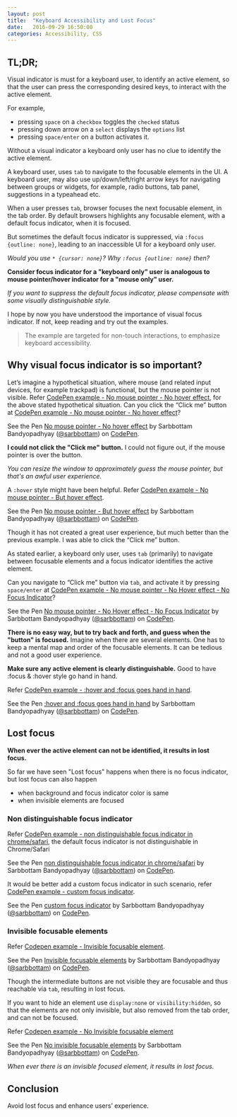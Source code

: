 ```yaml
---
layout: post
title:  "Keyboard Accessibility and Lost Focus"
date:   2016-09-29 16:50:00
categories: Accessibility, CSS
---
```


## TL;DR;

Visual indicator is must for a keyboard user, to identify an active element, so that the user can press the corresponding desired keys, to interact with the active element.

For example,

* pressing `space` on a `checkbox` toggles the `checked` status
* pressing down arrow on a `select` displays the `options` list
* pressing `space/enter` on a button activates it.

Without a visual indicator a keyboard only user has no clue to identify the active element.

A keyboard user, uses `tab` to navigate to the focusable elements in the UI.
A keyboard user, may also use up/down/left/right arrow keys for navigating between groups or widgets, for example, radio buttons, tab panel, suggestions in a typeahead etc.

When a user presses `tab`, browser focuses the next focusable element, in the tab order.
By default browsers highlights any focusable element, with a default focus indicator, when it is focused.

But sometimes the default focus indicator is suppressed, via `:focus {outline: none}`, leading to an inaccessible UI for a keyboard only user.

*Would you use `* {cursor: none}`? Why `:focus {outline: none}` then?*

**Consider focus indicator for a "keyboard only" user is analogous to mouse pointer/hover indicator for a "mouse only" user.**

_If you want to suppress the default focus indicator, please compensate with some visually distinguishable style._

I hope by now you have understood the importance of visual focus indicator. If not, keep reading and try out the examples.

> The example are targeted for non-touch interactions, to emphasize keyboard accessibility.

## Why visual focus indicator is so important?

Let’s imagine a hypothetical situation, where mouse (and related input devices, for example trackpad) is functional, but the mouse pointer is not visible.
Refer [CodePen example - No mouse pointer - No hover effect](http://codepen.io/sarbbottam/full/WGAGXZ/), for the above stated hypothetical situation. Can you click the “Click me” button at [CodePen example - No mouse pointer - No hover effect](http://codepen.io/sarbbottam/full/WGAGXZ/)?

<p data-height="650" data-theme-id="0" data-slug-hash="WGAGXZ" data-default-tab="result" data-user="sarbbottam" data-embed-version="2" class="codepen">See the Pen <a href="http://codepen.io/sarbbottam/pen/WGAGXZ/">No mouse pointer - No hover effect</a> by Sarbbottam Bandyopadhyay (<a href="http://codepen.io/sarbbottam">@sarbbottam</a>) on <a href="http://codepen.io">CodePen</a>.</p>
<script async src="//assets.codepen.io/assets/embed/ei.js"></script>

**I could not click the "Click me" button.**
I could not figure out, if the mouse pointer is over the button.

 _You can resize the window to approximately guess the mouse pointer, but that's an awful user experience._

A `:hover` style might have been helpful.
Refer [CodePen example - No mouse pointer - But hover effect](http://codepen.io/sarbbottam/full/mAVAXQ/).

<p data-height="650" data-theme-id="0" data-slug-hash="mAVAXQ" data-default-tab="result" data-user="sarbbottam" data-embed-version="2" class="codepen">See the Pen <a href="http://codepen.io/sarbbottam/pen/mAVAXQ/">No mouse pointer - But hover effect</a> by Sarbbottam Bandyopadhyay (<a href="http://codepen.io/sarbbottam">@sarbbottam</a>) on <a href="http://codepen.io">CodePen</a>.</p>
<script async src="//assets.codepen.io/assets/embed/ei.js"></script>

Though it has not created a great user experience, but much better than the previous example. I was able to click the “Click me” button.

As stated earlier, a keyboard only user, uses `tab` (primarily) to navigate between focusable elements and a focus indicator identifies  the active element.

Can you navigate to “Click me” button via `tab`, and activate it by pressing `space/enter` at [CodePen example - No mouse pointer - No Hover effect  - No Focus Indicator](http://codepen.io/sarbbottam/full/JRGRqv/)?

<p data-height="760" data-theme-id="0" data-slug-hash="JRGRqv" data-default-tab="result" data-user="sarbbottam" data-embed-version="2" class="codepen">See the Pen <a href="http://codepen.io/sarbbottam/pen/JRGRqv/">No mouse pointer - No Hover effect  - No Focus Indicator</a> by Sarbbottam Bandyopadhyay (<a href="http://codepen.io/sarbbottam">@sarbbottam</a>) on <a href="http://codepen.io">CodePen</a>.</p>
<script async src="//assets.codepen.io/assets/embed/ei.js"></script>

**There is no easy way, but to try back and forth, and guess when the "button" is focused.**
Imagine when there are several elements. One has to keep a mental map and order of the focusable elements. It can be tedious and not a good user experience.

**Make sure any active element is clearly distinguishable.** Good to have :focus & :hover style go hand in hand.

Refer [CodePen example - :hover and :focus goes hand in hand](http://codepen.io/sarbbottam/full/XjXjLz/).

<p data-height="700" data-theme-id="0" data-slug-hash="XjXjLz" data-default-tab="result" data-user="sarbbottam" data-embed-version="2" class="codepen">See the Pen <a href="http://codepen.io/sarbbottam/pen/XjXjLz/">:hover and :focus goes hand in hand</a> by Sarbbottam Bandyopadhyay (<a href="http://codepen.io/sarbbottam">@sarbbottam</a>) on <a href="http://codepen.io">CodePen</a>.</p>
<script async src="//assets.codepen.io/assets/embed/ei.js"></script>

## Lost focus

**When ever the active element can not be identified, it results in lost focus.**

So far we have seen "Lost focus" happens when there is no focus indicator, but lost focus can also happen
- when background and focus indicator color is same
- when invisible elements are focused

### Non distinguishable focus indicator

Refer [CodePen example - non distinguishable focus indicator in chrome/safari](http://codepen.io/sarbbottam/full/yaJXkx/), the default focus indicator is not distinguishable in Chrome/Safari

<p data-height="500" data-theme-id="0" data-slug-hash="yaJXkx" data-default-tab="result" data-user="sarbbottam" data-embed-version="2" class="codepen">See the Pen <a href="http://codepen.io/sarbbottam/pen/yaJXkx/">non distinguishable focus indicator in chrome/safari</a> by Sarbbottam Bandyopadhyay (<a href="http://codepen.io/sarbbottam">@sarbbottam</a>) on <a href="http://codepen.io">CodePen</a>.</p>
<script async src="//assets.codepen.io/assets/embed/ei.js"></script>

It would be better add a custom focus indicator in such scenario, refer [CodePen example - custom focus indicator](http://codepen.io/sarbbottam/full/YGxYpa/).

<p data-height="500" data-theme-id="0" data-slug-hash="YGxYpa" data-default-tab="result" data-user="sarbbottam" data-embed-version="2" class="codepen">See the Pen <a href="http://codepen.io/sarbbottam/pen/YGxYpa/">custom focus indicator</a> by Sarbbottam Bandyopadhyay (<a href="http://codepen.io/sarbbottam">@sarbbottam</a>) on <a href="http://codepen.io">CodePen</a>.</p>
<script async src="//assets.codepen.io/assets/embed/ei.js"></script>

### Invisible focusable elements

Refer [Codepen example - Invisible focusable element](http://codepen.io/sarbbottam/full/LRjZoB/).

<p data-height="500" data-theme-id="0" data-slug-hash="LRjZoB" data-default-tab="result" data-user="sarbbottam" data-embed-version="2" class="codepen">See the Pen <a href="http://codepen.io/sarbbottam/pen/LRjZoB/">Invisible focusable elements</a> by Sarbbottam Bandyopadhyay (<a href="http://codepen.io/sarbbottam">@sarbbottam</a>) on <a href="http://codepen.io">CodePen</a>.</p>
<script async src="//assets.codepen.io/assets/embed/ei.js"></script>

Though the intermediate buttons are not visible they are focusable and thus reachable via `tab`, resulting in lost focus.

If you want to hide an element use `display:none` or `visibility:hidden`,
so that the elements are not only invisible, but also removed from the tab order, and can not be focused.

Refer [Codepen example - No Invisible focusable element](http://codepen.io/sarbbottam/full/mArXyY/)

<p data-height="500" data-theme-id="0" data-slug-hash="mArXyY" data-default-tab="result" data-user="sarbbottam" data-embed-version="2" class="codepen">See the Pen <a href="http://codepen.io/sarbbottam/pen/mArXyY/">No invisible focusable elements</a> by Sarbbottam Bandyopadhyay (<a href="http://codepen.io/sarbbottam">@sarbbottam</a>) on <a href="http://codepen.io">CodePen</a>.</p>
<script async src="//assets.codepen.io/assets/embed/ei.js"></script>

_When ever there is an invisible focused element, it results in lost focus._


## Conclusion

Avoid lost focus and enhance users’ experience.
